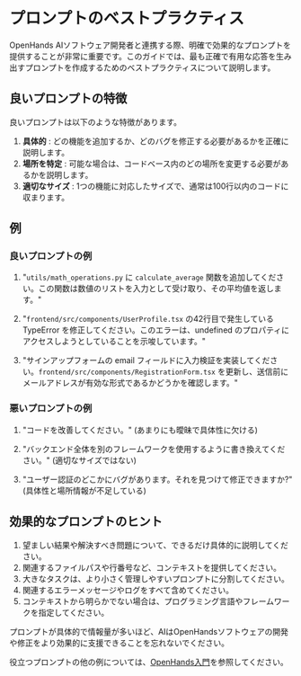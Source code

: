 # プロンプトのベストプラクティス

OpenHands AIソフトウェア開発者と連携する際、明確で効果的なプロンプトを提供することが非常に重要です。このガイドでは、最も正確で有用な応答を生み出すプロンプトを作成するためのベストプラクティスについて説明します。

## 良いプロンプトの特徴

良いプロンプトは以下のような特徴があります。

1. **具体的** : どの機能を追加するか、どのバグを修正する必要があるかを正確に説明します。
2. **場所を特定** : 可能な場合は、コードベース内のどの場所を変更する必要があるかを説明します。
3. **適切なサイズ** : 1つの機能に対応したサイズで、通常は100行以内のコードに収まります。

## 例

### 良いプロンプトの例

1. "`utils/math_operations.py` に `calculate_average` 関数を追加してください。この関数は数値のリストを入力として受け取り、その平均値を返します。"

2. "`frontend/src/components/UserProfile.tsx` の42行目で発生している TypeError を修正してください。このエラーは、undefined のプロパティにアクセスしようとしていることを示唆しています。"

3. "サインアップフォームの email フィールドに入力検証を実装してください。`frontend/src/components/RegistrationForm.tsx` を更新し、送信前にメールアドレスが有効な形式であるかどうかを確認します。"

### 悪いプロンプトの例

1. "コードを改善してください。" (あまりにも曖昧で具体性に欠ける)

2. "バックエンド全体を別のフレームワークを使用するように書き換えてください。" (適切なサイズではない)

3. "ユーザー認証のどこかにバグがあります。それを見つけて修正できますか?" (具体性と場所情報が不足している)

## 効果的なプロンプトのヒント

1. 望ましい結果や解決すべき問題について、できるだけ具体的に説明してください。
2. 関連するファイルパスや行番号など、コンテキストを提供してください。
3. 大きなタスクは、より小さく管理しやすいプロンプトに分割してください。
4. 関連するエラーメッセージやログをすべて含めてください。
5. コンテキストから明らかでない場合は、プログラミング言語やフレームワークを指定してください。

プロンプトが具体的で情報量が多いほど、AIはOpenHandsソフトウェアの開発や修正をより効果的に支援できることを忘れないでください。

役立つプロンプトの他の例については、[OpenHands入門](./getting-started)を参照してください。
